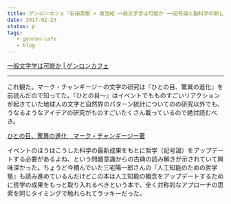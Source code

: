 ```yaml
---
title: ゲンロンカフェ『石田英敬 × 東浩紀 一般文字学は可能か ──記号論と脳科学の新しい展開をめぐって』を観た
date: 2017-02-23
status: p
tags:
   - genron-cafe
   - blog
---
```


[一般文字学は可能か \| ゲンロンカフェ](http://genron-cafe.jp/event/20170217/)

---

これ観た。マーク・チャンギージーの文字の研究は『ひとの目、驚異の進化』を前読んだので知ってた。『ひとの目〜』はイベントでもものすごいリアクションが起きていた地球人の文字と自然界のパターン統計についてのの研究以外でも、うなるようなアイデアの研究がものすごいたくさん載っているので絶対読むべき。

[ひとの目、驚異の進化　マーク・チャンギージー著](http://www.intershift.jp/w_hitome.html)

イベントのほうはこうした科学の最新成果をもとに哲学（記号論）をアップデートする必要があるよね、という問題意識からの古典の読み解きが示されていて興味深かった。ちょうど今積んでいた三宅陽一郎さんの『人工知能のための哲学塾』も読み進めているんだけどこの本は人工知能の概念をアップデートするために哲学の成果をもっと取り入れるべきという本で、全く対称的なアプローチの思索を同じタイミングで触れられてラッキーだった。
